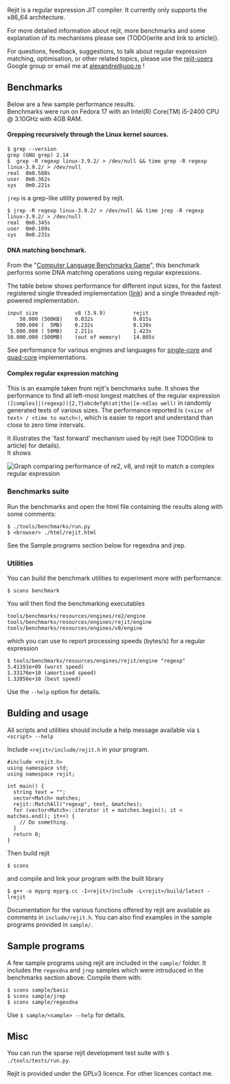Rejit is a regular expression JIT compiler. It currently only supports the x86_64 architecture.

For more detailed information about rejit, more benchmarks and some explanation of its mechanisms please see (TODO(write and link to article)).

For questions, feedback, suggestions, to talk about regular expression matching, optimisation, or other related topics, please use the [rejit-users][1] Google group or email me at <alexandre@uop.re> !

## Benchmarks

Below are a few sample performance results.<br />
Benchmarks were run on Fedora 17 with an Intel(R) Core(TM) i5-2400 CPU @ 3.10GHz with 4GB RAM.

#### Grepping recursively through the Linux kernel sources.

```
$ grep --version
grep (GNU grep) 2.14
$  grep -R regexp linux-3.9.2/ > /dev/null && time grep -R regexp linux-3.9.2/ > /dev/null
real  0m0.588s
user  0m0.362s
sys   0m0.221s
```

 ```jrep``` is a grep-like utility powered by rejit.

```
$ jrep -R regexp linux-3.9.2/ > /dev/null && time jrep -R regexp linux-3.9.2/ > /dev/null
real  0m0.345s
user  0m0.109s
sys   0m0.231s

```

#### DNA matching benchmark.

From the "[Computer Language Benchmarks Game][2]", this benchmark performs some DNA matching operations using regular expressions.

The table below shows performance for different input sizes, for the fastest registered single threaded implementation ([link][3]) and a single threaded rejit-powered implementation.
```
input size            v8 (3.9.9)         rejit
    50.000 (500KB)    0.032s             0.015s
   500.000 (  5MB)    0.232s             0.130s
 5.000.000 ( 50MB)    2.211s             1.423s
50.000.000 (500MB)    (out of memory)    14.805s
```

See performance for various engines and languages for [single-core][4] and [quad-core][5] implementations.

#### Complex regular expression matching
This is an example taken from rejit's benchmarks suite. It shows the performance to find all left-most longest matches of the regular expression ```([complex]|(regexp)){2,7}abcdefgh(at|the|[e-nd]as well)``` in randomly generated texts of various sizes. The performance reported is ```(<size of text> / <time to match>)```, which is easier to report and understand than close to zero time intervals.

It illustrates the 'fast forward' mechanism used by rejit (see TODO(link to article) for details).<br />
It shows

![Graph comparing performance of re2, v8, and rejit to match a complex regular expression][6]

### Benchmarks suite

Run the benchmarks and open the html file containing the results along with some comments:
```
$ ./tools/benchmarks/run.py
$ <browser> ./html/rejit.html
```
See the Sample programs section below for regexdna and jrep.

### Utilities

You can build the benchmark utilities to experiment more with performance:
```
$ scons benchmark
```

You will then find the benchmarking executables
```
tools/benchmarks/resources/engines/re2/engine
tools/benchmarks/resources/engines/rejit/engine
tools/benchmarks/resources/engines/v8/engine
```
which you can use to report processing speeds (bytes/s) for a regular expression
```
$ tools/benchmarks/resources/engines/rejit/engine "regexp"
3.41191e+09 (worst speed)
1.33176e+10 (amortised speed)
1.33856e+10 (best speed)
```
Use the ```--help``` option for details.

## Bulding and usage

All scripts and utilities should include a help message available via ```$ <script> --help```

Include ```<rejit>/include/rejit.h``` in your program.

```
#include <rejit.h>
using namespace std;
using namespace rejit;

int main() {
  string text = "";
  vector<Match> matches;
  rejit::MatchAll("regexp", text, &matches);
  for (vector<Match>::iterator it = matches.begin(); it < matches.end(); it++) {
    // Do something.
  }
  return 0;
}
```

Then build rejit
```
$ scons
```

and compile and link your program with the built library
```
$ g++ -o myprg myprg.cc -I<rejit>/include -L<rejit>/build/latest -lrejit
```

Documentation for the various functions offered by rejit are available as comments in ```include/rejit.h```.
You can also find examples in the sample programs provided in ```sample/```.

## Sample programs

A few sample programs using rejit are included in the ```sample/``` folder.
It includes the ```regexdna``` and ```jrep``` samples which were introduced in the benchmarks section above.
Compile them with:
```
$ scons sample/basic
$ scons sample/jrep
$ scons sample/regexdna
```

Use ```$ sample/<sample> --help``` for details.

## Misc

You can run the sparse rejit development test suite with ```$ ./tools/tests/run.py```.

Rejit is provided under the GPLv3 licence. For other licences contact me.


  [1]: https://groups.google.com/forum/?fromgroups#!forum/rejit-users
  [2]: http://benchmarksgame.alioth.debian.org/
  [3]: http://benchmarksgame.alioth.debian.org/u64/program.php?test=regexdna&lang=v8&id=2
  [4]: http://benchmarksgame.alioth.debian.org/u64/benchmark.php?test=regexdna&lang=all&data=u64
  [5]: http://benchmarksgame.alioth.debian.org/u64q/benchmark.php?test=regexdna&lang=all&data=u64q
  [6]: tools/benchmarks/resources/sample_bench_complex.png
